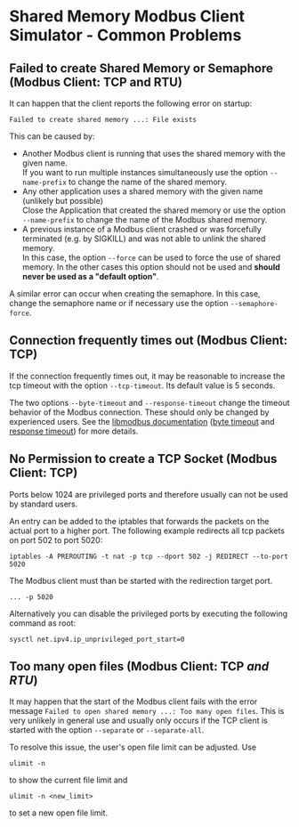 # Shared Memory Modbus Client Simulator - Common Problems

## Failed to create Shared Memory or Semaphore (Modbus Client: TCP and RTU)

It can happen that the client reports the following error on startup:
```
Failed to create shared memory ...: File exists
```
This can be caused by:
 - Another Modbus client is running that uses the shared memory with the given name.  
   If you want to run multiple instances simultaneously use the option ```--name-prefix``` to change the name of the shared memory.
 - Any other application uses a shared memory with the given name (unlikely but possible)  
   Close the Application that created the shared memory or use the option ```--name-prefix``` to change the name of the Modbus shared memory.
 - A previous instance of a Modbus client crashed or was forcefully terminated (e.g. by SIGKILL) and was not able to unlink the shared memory.  
   In this case, the option ```--force``` can be used to force the use of shared memory.
   In the other cases this option should not be used and **should never be used as a "default option"**.

A similar error can occur when creating the semaphore.
In this case, change the semaphore name or if necessary use the option ```--semaphore-force```.

## Connection frequently times out (Modbus Client: TCP)

If the connection frequently times out, it may be reasonable to increase the tcp timeout with the option ```--tcp-timeout```.
Its default value is 5 seconds.

The two options ```--byte-timeout``` and ```--response-timeout``` change the timeout behavior of the Modbus connection. 
These should only be changed by experienced users.
See the [libmodbus documentation](https://libmodbus.org/reference/) ([byte timeout](https://libmodbus.org/reference/modbus_set_byte_timeout/) and [response timeout](https://libmodbus.org/reference/modbus_set_response_timeout/)) for more details.

## No Permission to create a TCP Socket (Modbus Client: TCP)

Ports below 1024 are privileged ports and therefore usually can not be used by standard users.

An entry can be added to the iptables that forwards the packets on the actual port to a higher port.
The following example redirects all tcp packets on port 502 to port 5020:
```
iptables -A PREROUTING -t nat -p tcp --dport 502 -j REDIRECT --to-port 5020
```
The Modbus client must than be started with the redirection target port.
```
... -p 5020
```

Alternatively you can disable the privileged ports by executing the following command as root:
```
sysctl net.ipv4.ip_unprivileged_port_start=0
```

## Too many open files (Modbus Client: TCP *and RTU*)

It may happen that the start of the Modbus client fails with the error message ```Failed to open shared memory ...: Too many open files```.
This is very unlikely in general use and usually only occurs if the TCP client is started with the option ```--separate``` or ```--separate-all```.

To resolve this issue, the user's open file limit can be adjusted.
Use 
```
ulimit -n
```
to show the current file limit and
```
ulimit -n <new_limit>
```
to set a new open file limit.
